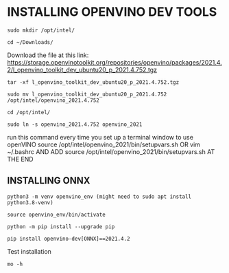 # INSTALLING OPENVINO DEV TOOLS

```shell
sudo mkdir /opt/intel/
```

```shell
cd ~/Downloads/
```

Download the file at this link:
https://storage.openvinotoolkit.org/repositories/openvino/packages/2021.4.2/l_openvino_toolkit_dev_ubuntu20_p_2021.4.752.tgz

```shell
tar -xf l_openvino_toolkit_dev_ubuntu20_p_2021.4.752.tgz

sudo mv l_openvino_toolkit_dev_ubuntu20_p_2021.4.752 /opt/intel/openvino_2021.4.752

cd /opt/intel/

sudo ln -s openvino_2021.4.752 openvino_2021
```

run this command every time you set up a terminal window to use openVINO
source /opt/intel/openvino_2021/bin/setupvars.sh
OR
vim ~/.bashrc AND ADD source /opt/intel/openvino_2021/bin/setupvars.sh AT THE END

## INSTALLING ONNX

```shell
python3 -m venv openvino_env (might need to sudo apt install python3.8-venv)

source openvino_env/bin/activate

python -m pip install --upgrade pip

pip install openvino-dev[ONNX]==2021.4.2
```

Test installation

```shell
mo -h
```